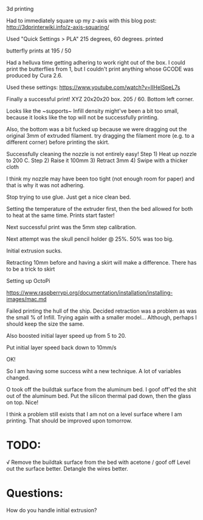 3d printing

Had to immediately square up my z-axis with this blog post: http://3dprinterwiki.info/z-axis-squaring/

Used "Quick Settings > PLA"
215 degrees, 60 degrees. printed 

butterfly prints at 195 / 50 

Had a helluva time getting adhering to work right out of the box. I could print the butterflies from 1, but I couldn't print anything whose GCODE was produced by Cura 2.6.

Used these settings: https://www.youtube.com/watch?v=IIHelSpeL7s

Finally a successful print! XYZ 20x20x20 box. 205 / 60. Bottom left corner.

Looks like the ~supports~ Infill density might've been a bit too small, because it looks like the top will not be successfully printing.

Also, the bottom was a bit fucked up because we were dragging out the original 3mm of extruded filament. try dragging the filament more (e.g. to a different corner) before printing the skirt.

Successfully cleaning the nozzle is not entirely easy! Step 1) Heat up nozzle to 200 C. Step 2) Raise it 100mm 3) Retract 3mm 4) Swipe with a thicker cloth

I think my nozzle may have been too tight (not enough room for paper) and that is why it was not adhering. 

Stop trying to use glue. Just get a nice clean bed.

Setting the temperature of the extruder first, then the bed allowed for both to heat at the same time. Prints start faster!

Next successful print was the 5mm step calibration.

Next attempt was the skull pencil holder @ 25%. 50% was too big.

Initial extrusion sucks.

Retracting 10mm before and having a skirt will make a difference. There has to be a trick to skirt 


Setting up OctoPi

https://www.raspberrypi.org/documentation/installation/installing-images/mac.md

Failed printing the hull of the ship. Decided retraction was a problem as was the small % of Infill. Trying again with a smaller model... Although, perhaps I should keep the size the same.

Also boosted initial layer speed up from 5 to 20.

Put initial layer speed back down to 10mm/s

OK!

So I am having some success wiht a new technique. A lot of variables changed.

O took off the buildtak surface from the aluminum bed. I goof off'ed the shit out of the aluminum bed. Put the silicon thermal pad down, then the glass on top. Nice!

I think a problem still exists that I am not on a level surface where I am printing. That should be improved upon tomorrow.



# TODO:

√ Remove the buildtak surface from the bed with acetone / goof off
Level out the surface better.
Detangle the wires better.


# Questions:
How do you handle initial extrusion?

